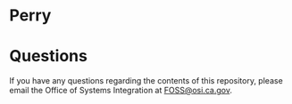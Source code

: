 # Perry


# Questions

If you have any questions regarding the contents of this repository, please email the Office of Systems Integration at FOSS@osi.ca.gov.
